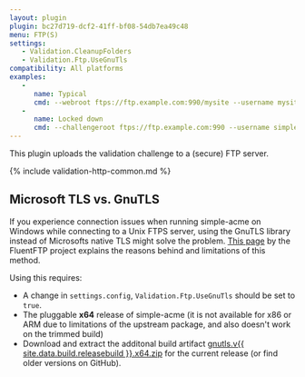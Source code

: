 ```yaml
---
layout: plugin
plugin: bc27d719-dcf2-41ff-bf08-54db7ea49c48
menu: FTP(S)
settings:
   - Validation.CleanupFolders
   - Validation.Ftp.UseGnuTls 
compatibility: All platforms
examples:
   -
      name: Typical
      cmd: ‑‑webroot ftps://ftp.example.com:990/mysite ‑‑username mysite ‑‑password *****
   -
      name: Locked down
      cmd: --challengeroot ftps://ftp.example.com:990 ‑‑username simpleacme ‑‑password *****
---
```

This plugin uploads the validation challenge to a (secure) FTP server.

{% include validation-http-common.md %}

## Microsoft TLS vs. GnuTLS
If you experience connection issues when running simple-acme on Windows while connecting to a Unix FTPS server, using the GnuTLS library
instead of Microsofts native TLS might solve the problem. [This page](https://github.com/robinrodricks/FluentFTP/wiki/FTPS-Connection-using-GnuTLS) 
by the FluentFTP project explains the reasons behind and limitations of this method.

Using this requires:
   - A change in `settings.config`, `Validation.Ftp.UseGnuTls` should be set to `true`.
   - The pluggable **x64** release of simple-acme (it is not available for x86 or ARM due to limitations of the upstream package, and also doesn't work on the trimmed build) 
   - Download and extract the additonal build artifact <a href="https://github.com/simple-acme/simple-acme/releases/download/{{ site.data.build.releasetag }}/gnutls.v{{ site.data.build.releasebuild }}.x64.zip">gnutls.v{{ site.data.build.releasebuild }}.x64.zip</a> for the current release (or find older versions on GitHub).